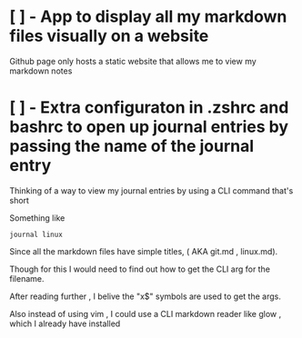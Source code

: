 

# [ ] - App to display all my markdown files visually on a website 

Github page only hosts a static website that allows me to view my markdown notes


# [ ] - Extra  configuraton in .zshrc and bashrc to open up journal entries by passing the name of the journal entry 

Thinking of a way to view my journal entries by using a CLI command that's short 

Something like 

`journal linux`

Since all the markdown files have simple titles, ( AKA git.md , linux.md). 

Though for this I would need to find out how to get the CLI arg for the filename.

After reading further , I belive the "x$" symbols are used to get the args.

Also instead of using vim , I could use a  CLI markdown reader like glow , which I already have installed  

